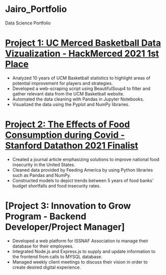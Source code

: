 # Jairo_Portfolio
Data Science Portfolio

# [Project 1: UC Merced Basketball Data Vizualization - HackMerced 2021 1st Place](https://github.com/jcarreon5/hackmerced_2021)                 
* Analyzed 10 years of UCM Basketball statistics to highlight areas of potential improvement for players and strategies.
* Developed a web-scraping script using BeautifulSoup4 to filter and gather relevant data from the UCM Basketball website.
* Automated the data cleaning with Pandas in Jupyter Notebooks.
* Visualized the data using the Pyplot and NumPy libraries. 

# [Project 2: The Effects of Food Consumption during Covid - Stanford Datathon 2021 Finalist](https://github.com/jcarreon5/2021_Stanford_Datathon)
* Created a journal article emphasizing solutions to improve national food insecurity in the United States. 
* Cleaned data provided by Feeding America by using Python libraries such as Pandas and NumPy.
* Constructed models to depict trends between 5 years of food banks' budget shortfalls and food insecurity rates. 

# [Project 3: Innovation to Grow Program - Backend Developer/Project Manager]
* Developed a web platform for ISSNAF Association to manage their database for their employees. 
* Integrated Node.js and Express.js to supply and update information to the frontend from calls to MYSQL database.
* Managed weekly client meetings to discuss their vision in order to create desired digital experience.
